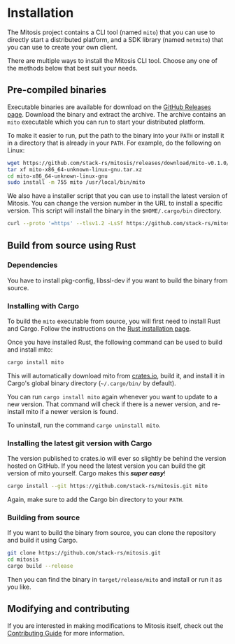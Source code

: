 # Installation

The Mitosis project contains a CLI tool (named `mito`) that you can use to directly start a distributed platform,
and a SDK library (named `netmito`) that you can use to create your own client.

There are multiple ways to install the Mitosis CLI tool.
Choose any one of the methods below that best suit your needs.

## Pre-compiled binaries

Executable binaries are available for download on the [GitHub Releases page][releases].
Download the binary and extract the archive.
The archive contains an `mito` executable which you can run to start your distributed platform.

To make it easier to run, put the path to the binary into your `PATH` or install it in a directory that is already in your `PATH`.
For example, do the following on Linux:

```bash
wget https://github.com/stack-rs/mitosis/releases/download/mito-v0.1.0/mito-x86_64-unknown-linux-gnu.tar.xz
tar xf mito-x86_64-unknown-linux-gnu.tar.xz
cd mito-x86_64-unknown-linux-gnu
sudo install -m 755 mito /usr/local/bin/mito
```

We also have a installer script that you can use to install the latest version of Mitosis. You can change the version number in the URL to install a specific version. This script will install the binary in the `$HOME/.cargo/bin` directory.

```bash
curl --proto '=https' --tlsv1.2 -LsSf https://github.com/stack-rs/mitosis/releases/download/mito-v0.1.0/mito-installer.sh | sh
```

[releases]: https://github.com/stack-rs/mitosis/releases

## Build from source using Rust

### Dependencies

You have to install pkg-config, libssl-dev if you want to build the binary from source.

### Installing with Cargo

To build the `mito` executable from source, you will first need to install Rust and Cargo.
Follow the instructions on the [Rust installation page].

Once you have installed Rust, the following command can be used to build and install mito:

```bash
cargo install mito
```

This will automatically download mito from [crates.io], build it, and install it in Cargo's global binary directory (`~/.cargo/bin/` by default).

You can run `cargo install mito` again whenever you want to update to a new version.
That command will check if there is a newer version, and re-install mito if a newer version is found.

To uninstall, run the command `cargo uninstall mito`.

[Rust installation page]: https://www.rust-lang.org/tools/install
[crates.io]: https://crates.io/

### Installing the latest git version with Cargo

The version published to crates.io will ever so slightly be behind the version hosted on GitHub.
If you need the latest version you can build the git version of mito yourself.
Cargo makes this ***super easy***!

```bash
cargo install --git https://github.com/stack-rs/mitosis.git mito
```

Again, make sure to add the Cargo bin directory to your `PATH`.

### Building from source

If you want to build the binary from source, you can clone the repository and build it using Cargo.

```bash
git clone https://github.com/stack-rs/mitosis.git
cd mitosis
cargo build --release
```

Then you can find the binary in `target/release/mito` and install or run it as you like.

## Modifying and contributing

If you are interested in making modifications to Mitosis itself, check out the [Contributing Guide] for more information.

[Contributing Guide]: https://github.com/stack-rs/mitosis/blob/master/CONTRIBUTING.md

